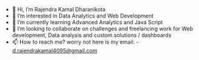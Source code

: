 - 👋 Hi, I’m Rajendra Kamal Dharanikota
- 👀 I’m interested in Data Analytics and Web Development
- 🌱 I’m currently learning Advanced Analytics and Java Script
- 💞️ I’m looking to collaborate on challenges and freelancing work for Web development, Data analysis and custom solutions / dashboards
- 📫 How to reach me? worry not here is my email: - d.rajendrakamal4095@gmail.com

